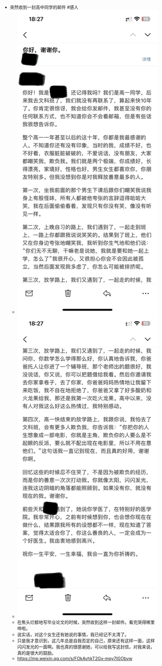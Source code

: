 - 突然收到一封高中同学的邮件 #感人
	- ![image.png](../assets/image_1677727010909_0.png)
	- ![image.png](../assets/image_1677727016772_0.png)
	- 在焦头烂额地写毕业论文的时候，突然收到这样一封邮件。看完哭得稀里哗啦。
	- 说实话，对这个女生还有她说的事情，我已经记不太清了。
	- 只是我才意识到，这几年总是自我否定的自己，原来还有这样一面，这样闪闪发光的一面啊。我也真的很感谢她，可以给我写这封信，对我来说，真的是很大的鼓励。
	- https://mp.weixin.qq.com/s/FOkAvhkT2Gx-mpy7IGObvw